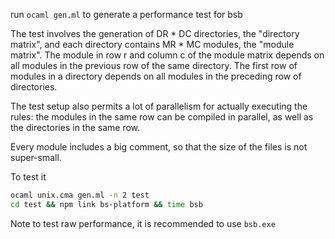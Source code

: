 run `ocaml gen.ml` to generate a performance test for bsb

The test involves the generation of DR * DC directories, the
"directory matrix", and each directory contains MR * MC modules,
the "module matrix". The module in row r and column c of the module
matrix depends on all modules in the previous row of the same
directory. The first row of modules in a directory depends on 
all modules in the preceding row of directories.


The test setup also permits a lot of parallelism for actually executing
the rules: the modules in the same row can be compiled in parallel,
as well as the directories in the same row.

Every module includes a big comment, so that the size of the files
is not super-small. 

To test it 

```sh
ocaml unix.cma gen.ml -n 2 test
cd test && npm link bs-platform && time bsb
```

Note to test raw performance, it is recommended to use `bsb.exe`
